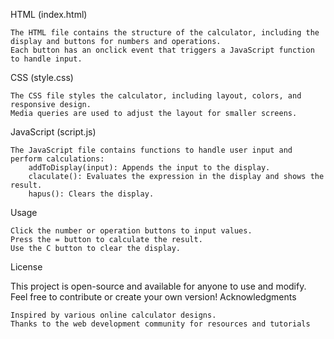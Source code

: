 HTML (index.html)

    The HTML file contains the structure of the calculator, including the display and buttons for numbers and operations.
    Each button has an onclick event that triggers a JavaScript function to handle input.

CSS (style.css)

    The CSS file styles the calculator, including layout, colors, and responsive design.
    Media queries are used to adjust the layout for smaller screens.

JavaScript (script.js)

    The JavaScript file contains functions to handle user input and perform calculations:
        addToDisplay(input): Appends the input to the display.
        claculate(): Evaluates the expression in the display and shows the result.
        hapus(): Clears the display.

Usage

    Click the number or operation buttons to input values.
    Press the = button to calculate the result.
    Use the C button to clear the display.

License

This project is open-source and available for anyone to use and modify. Feel free to contribute or create your own version!
Acknowledgments

    Inspired by various online calculator designs.
    Thanks to the web development community for resources and tutorials
